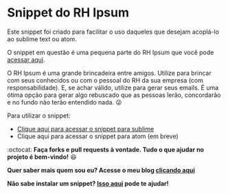 # Snippet do RH Ipsum

Este snippet foi criado para facilitar o uso daqueles que desejam acoplá-lo ao sublime text ou atom.

O snippet em questão é uma pequena parte do RH Ipsum que você pode [acessar aqui](http://rhipsum.github.io).

O RH Ipsum é uma grande brincadeira entre amigos. Utilize para brincar com seus conhecidos ou com o pessoal do RH da sua empresa (com responsabilidade). E, se achar válido, utilize para gerar seus emails. É uma ótima opção para gerar algo rebuscado que as pessoas lerão, concordarão e no fundo não terão entendido nada. :stuck_out_tongue_winking_eye:


Para utilizar o snippet:
- [Clique aqui para acessar o snippet para sublime](https://github.com/Leomhl/snippetRhIpsum/blob/master/rhIpsumSnippet.sublime-snippet)
- Clique aqui para acessar o snippet para atom (em breve)


:octocat: **Faça forks e pull requests à vontade. Tudo o que ajudar no projeto é bem-vindo!** :laughing:

**Quer saber mais quem sou eu? Acesse o meu blog [clicando aqui](http://www.leomarinho.com.br)**

**Não sabe instalar um snippet? [Isso aqui](https://www.google.com.br/webhp?sourceid=chrome-instant&ion=1&espv=2&ie=UTF-8#q=instalando%20snippets) pode te ajudar!**